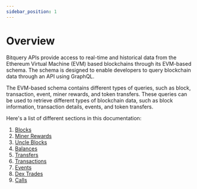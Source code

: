 ```yaml
---
sidebar_position: 1
---
```


# Overview

Bitquery APIs provide access to real-time and historical data from the Ethereum Virtual Machine (EVM) based blockchains through its EVM-based schema. The schema is designed to enable developers to query blockchain data through an API using GraphQL.

The EVM-based schema contains different types of queries, such as block, transaction, event, miner rewards, and token transfers. These queries can be used to retrieve different types of blockchain data, such as block information, transaction details, events, and token transfers.

Here's a list of different sections in this documentation:

 1. [Blocks](/docs/evm/blocks)
 2.  [Miner Rewards](/docs/evm/miners)
 3.  [Uncle Blocks](/docs/evm/uncles)
 4.  [Balances](/docs/evm/balances)
 5.  [Transfers](/docs/evm/transfers)
 6.  [Transactions](/docs/evm/transactions)
 7. [Events](/docs/evm/events)
 8. [Dex Trades](/docs/evm/dextrades)
 9. [Calls](/docs/evm/calls)
 
